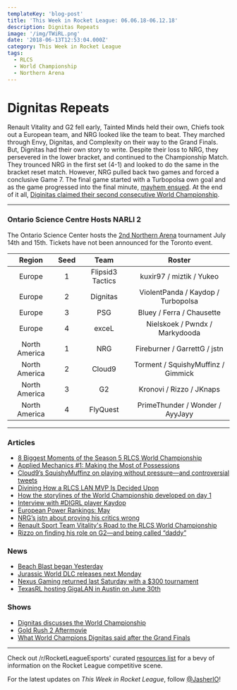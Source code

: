```yaml
---
templateKey: 'blog-post'
title: 'This Week in Rocket League: 06.06.18-06.12.18'
description: Dignitas Repeats
image: '/img/TWiRL.png'
date: '2018-06-13T12:53:04.000Z'
category: This Week in Rocket League
tags:
  - RLCS
  - World Championship
  - Northern Arena
---
```


# Dignitas Repeats
Renault Vitality and G2 fell early, Tainted Minds held their own, Chiefs took out a European team, and NRG looked like the team to beat. They marched through Envy, Dignitas, and Complexity on their way to the Grand Finals. But, Dignitas had their own story to write. Despite their loss to NRG, they persevered in the lower bracket, and continued to the Championship Match. They trounced NRG in the first set (4-1) and looked to do the same in the bracket reset match. However, NRG pulled back two games and forced a conclusive Game 7. The final game started with a Turbopolsa own goal and as the game progressed into the final minute, [mayhem ensued](https://twitter.com/TeamDignitas/status/1005920458200383489). At the end of it all, [Diginitas claimed their second consecutive World Championship](http://rocketeers.gg/rlcs-season-5-world-champions/). 

---

### Ontario Science Centre Hosts NARLI 2

The Ontario Science Center hosts the [2nd Northern Arena](https://twitter.com/NorthernArena/status/1006206410286194688) tournament July 14th and 15th. Tickets have not been announced for the Toronto event. 

| Region | Seed | Team | Roster |
|:-------------:|:----:|:----------------:|:----------------------------------:|
| Europe | 1 | Flipsid3 Tactics | kuxir97 / miztik / Yukeo |
| Europe | 2 | Dignitas | ViolentPanda / Kaydop / Turbopolsa |
| Europe | 3 | PSG | Bluey / Ferra / Chausette |
| Europe | 4 | exceL | Nielskoek / Pwndx / Markydooda |
| North America | 1 | NRG | Fireburner / GarrettG / jstn |
| North America | 2 | Cloud9 | Torment / SquishyMuffinz / Gimmick |
| North America | 3 | G2 | Kronovi / Rizzo / JKnaps |
| North America | 4 | FlyQuest | PrimeThunder / Wonder / AyyJayy |

---

### Articles

* [8 Biggest Moments of the Season 5 RLCS World Championship](https://www.redbull.com/us-en/rlcs-world-championship-s5-biggest-moments)
* [Applied Mechanics #1: Making the Most of Possessions](http://team-dignitas.net/articles/blogs/rocket-league/12561/rocket-league-applied-mechanics-1-making-the-most-of-possessions)
* [Cloud9’s SquishyMuffinz on playing without pressure—and controversial tweets](http://rocketeers.gg/cloud9-squishymuffinz-rlcs-world-championship-interview/)
* [Divining How a RLCS LAN MVP Is Decided Upon](https://www.reddit.com/r/RocketLeagueEsports/comments/8qg85d/too_much_time_on_my_hands_divining_how_a_rlcs_lan/)
* [How the storylines of the World Championship developed on day 1](http://rocketeers.gg/rlcs-world-championship-day-1-dignitas-chiefs-g2-evil-geniuses/)
* [Interview with #DIGRL player Kaydop](http://team-dignitas.net/articles/news/rocket-league/12579/interview-with-digrl-player-kaydop)
* [European Power Rankings: May](https://www.reddit.com/r/RocketLeagueEsports/comments/8pchaf/eu_power_rankings_weeks_of_0430_0603/)
* [NRG’s jstn about proving his critics wrong](http://rocketeers.gg/interview-nrg-jstn-rlcs-world-championship/)
* [Renault Sport Team Vitality's Road to the RLCS World Championship](https://www.redbull.com/us-en/renault-sport-team-vitality-rocket-league-interview)
* [Rizzo on finding his role on G2—and being called “daddy”](http://rocketeers.gg/g2-rizzo-rlcs-world-championship-interview/)

### News

* [Beach Blast began Yesterday](https://twitter.com/RocketLeague/status/1006220662359318528)
* [Jurassic World DLC releases next Monday](https://www.rocketleague.com/news/jurassic-world-car-pack-dlc/)
* [Nexus Gaming returned last Saturday with a $300 tournament](https://twitter.com/NexusGamingRL/status/1004493141594996736)
* [TexasRL hosting GigaLAN in Austin on June 30th](https://twitter.com/TexasRL/status/1006612235253362688)

### Shows

* [Dignitas discusses the World Championship](https://www.youtube.com/watch?v=4y4TDFAMh1Q)
* [Gold Rush 2 Aftermovie](https://www.youtube.com/watch?v=B41lcVkWCVo)
* [What World Champions Dignitas said after the Grand Finals](http://rocketeers.gg/team-dignitas-rlcs-season-5-world-championship-press-conference/)

---

Check out /r/RocketLeagueEsports' curated [resources list](https://www.reddit.com/r/RocketLeagueEsports/wiki/links) for a bevy of information on the Rocket League competitive scene.

For the latest updates on *This Week in Rocket League*, follow [@JasherIO](https://twitter.com/JasherIO)! 